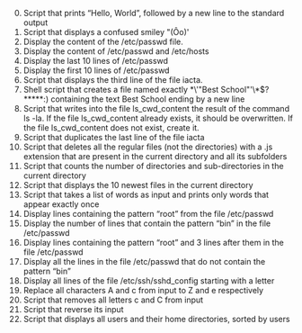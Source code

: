 0. Script that prints “Hello, World”, followed by a new line to the standard output
1. Script that displays a confused smiley "(Ôo)'
2. Display the content of the /etc/passwd file.
3. Display the content of /etc/passwd and /etc/hosts
4. Display the last 10 lines of /etc/passwd
5. Display the first 10 lines of /etc/passwd
6. Script that displays the third line of the file iacta.
7. Shell script that creates a file named exactly \*\\'"Best School"\'\\*$\?\*\*\*\*\*:) 
   containing the text Best School ending by a new line
8. Script that writes into the file ls_cwd_content the result of the command ls -la. 
   If the file ls_cwd_content already exists, it should be overwritten. If the file ls_cwd_content does not exist, create it.
9. Script that duplicates the last line of the file iacta
10. Script that deletes all the regular files (not the directories) with a .js extension that are present in the current directory 
    and all its subfolders
11. Script that counts the number of directories and sub-directories in the current directory
12. Script that displays the 10 newest files in the current directory
13. Script that takes a list of words as input and prints only words that appear exactly once
14. Display lines containing the pattern “root” from the file /etc/passwd
15. Display the number of lines that contain the pattern “bin” in the file /etc/passwd
16. Display lines containing the pattern “root” and 3 lines after them in the file /etc/passwd
17. Display all the lines in the file /etc/passwd that do not contain the pattern “bin”
18. Display all lines of the file /etc/ssh/sshd_config starting with a letter
19. Replace all characters A and c from input to Z and e respectively
20. Script that removes all letters c and C from input
21. Script that reverse its input
22. Script that displays all users and their home directories, sorted by users
